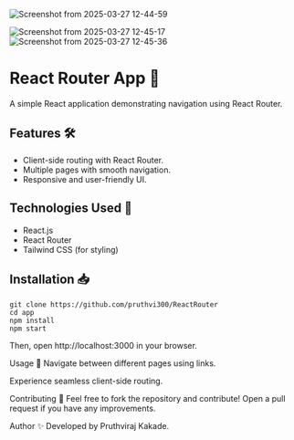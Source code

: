 ![Screenshot from 2025-03-27 12-44-59](https://github.com/user-attachments/assets/d100509b-8765-4033-845b-74c0bc3049a1)

![Screenshot from 2025-03-27 12-45-17](https://github.com/user-attachments/assets/8eefb778-a313-453b-8af8-11867e237a51)
![Screenshot from 2025-03-27 12-45-36](https://github.com/user-attachments/assets/fde40fce-fdb6-4a0b-b7a7-a00b7f422974)


# React Router App 🚀

A simple React application demonstrating navigation using React Router.

## Features 🛠️
- Client-side routing with React Router.
- Multiple pages with smooth navigation.
- Responsive and user-friendly UI.

## Technologies Used 🔧
- React.js
- React Router
- Tailwind CSS (for styling)

## Installation 📥
```
git clone https://github.com/pruthvi300/ReactRouter
cd app
npm install
npm start
```
Then, open http://localhost:3000 in your browser.

Usage 📌
Navigate between different pages using links.

Experience seamless client-side routing.

Contributing 🤝
Feel free to fork the repository and contribute! Open a pull request if you have any improvements.

Author ✨
Developed by Pruthviraj Kakade.
